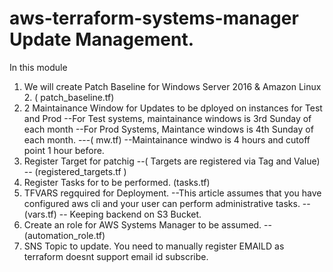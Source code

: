# aws-terraform-systems-manager Update Management.

In this module  
1) We will create Patch Baseline for Windows Server 2016 & Amazon Linux 2. ( patch_baseline.tf)
2) 2 Maintainance Window for Updates to be dployed on instances for Test and Prod 
   --For Test systems, maintainance windows is 3rd Sunday of each month
   --For Prod Systems, Maintance windows is 4th Sunday of each month. ---( mw.tf)
   --Maintainance windwo is 4 hours and cutoff point 1 hour before.
3) Register Target for patchig 
   --( Targets are registered via Tag and Value) -- (registered_targets.tf )
4) Register Tasks for to be performed. (tasks.tf)
5) TFVARS regquired for Deployment.
   --This article assumes that you have configured aws cli and your user can perform administrative tasks. -- (vars.tf)
   -- Keeping backend on S3 Bucket.
6) Create an role for AWS Systems Manager to be assumed. -- (automation_role.tf)
7) SNS Topic to update. You need to manually register EMAILD as terraform doesnt support email id subscribe.
